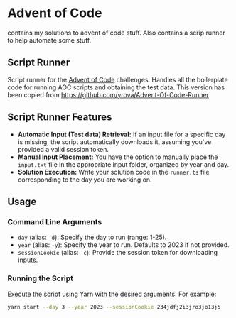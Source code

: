 # Advent of Code

contains my solutions to advent of code stuff. Also contains a scrip runner to help automate some stuff.

## Script Runner

Script runner for the [Advent of Code](https://adventofcode.com/) challenges. Handles all the boilerplate code for running AOC scripts and obtaining the test data.
This version has been copied from https://github.com/yrova/Advent-Of-Code-Runner

## Script Runner Features

- **Automatic Input (Test data) Retrieval:** If an input file for a specific day is missing, the script automatically downloads it, assuming you've provided a valid session token.
- **Manual Input Placement:** You have the option to manually place the `input.txt` file in the appropriate input folder, organized by year and day.
- **Solution Execution:** Write your solution code in the `runner.ts` file corresponding to the day you are working on.

## Usage

### Command Line Arguments

- `day` (alias: `-d`): Specify the day to run (range: 1-25).
- `year` (alias: `-y`): Specify the year to run. Defaults to 2023 if not provided.
- `sessionCookie` (alias: `-c`): Provide the session token for downloading inputs.

### Running the Script

Execute the script using Yarn with the desired arguments. For example:

```bash
yarn start --day 3 --year 2023 --sessionCookie 234jdfj2i3jro3jo13j5
```
